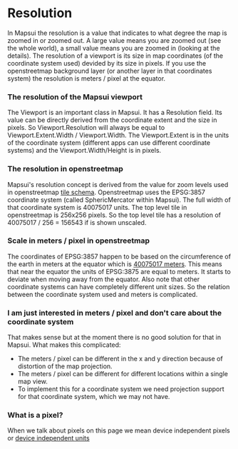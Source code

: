 # Resolution

In Mapsui the resolution is a value that indicates to what degree the map is zoomed in or zoomed out. A large value means you are zoomed out (see the whole world), a small value means you are zoomed in (looking at the details). The resolution of a viewport is its size in map coordinates (of the coordinate system used) devided by its size in pixels. If you use the openstreetmap background layer (or another layer in that coordinates system) the resolution is meters / pixel at the equator.

### The resolution of the Mapsui viewport
The Viewport is an important class in Mapsui. It has a Resolution field. Its value can be directly derived from the coordinate extent and the size in pixels. So Viewport.Resolution will always be equal to Viewport.Extent.Width / Viewport.Width. The Viewport.Extent is in the units of the coordinate system (different apps can use different coordinate systems) and the Viewport.Width/Height is in pixels.

### The resolution in openstreetmap
Mapsui's resolution concept is derived from the value for zoom levels used in openstreetmap [tile schema](https://wiki.openstreetmap.org/wiki/Zoom_levels). Openstreetmap uses the EPSG:3857 coordinate system (called SphericMercator within Mapsui). The full width of that coordinate system is 40075017 units. The top level tile in openstreetmap is 256x256 pixels. So the top level tile has a resolution of 40075017 / 256 = 156543 if is shown unscaled.

### Scale in meters / pixel in openstreetmap
The coordinates of EPSG:3857 happen to be based on the circumference of the earth in meters at the equator which is [40075017 meters](https://en.wikipedia.org/wiki/Earth%27s_circumference). This means that near the equator the units of EPSG:3875 are equal to meters. It starts to deviate when moving away from the equator. Also note that other coordinate systems can have completely different unit sizes. So the relation between the coordinate system used and meters is complicated.

### I am just interested in meters / pixel and don't care about the coordinate system
That makes sense but at the moment there is no good solution for that in Mapsui. What makes this complicated:

- The meters / pixel can be different in the x and y direction because of distortion of the map projection.
- The meters / pixel can be different for different locations within a single map view.
- To implement this for a coordinate system we need projection support for that coordinate system, which we may not have. 

### What is a pixel?
When we talk about pixels on this page we mean device independent pixels or [device independent units](device-independent-units.md) 
